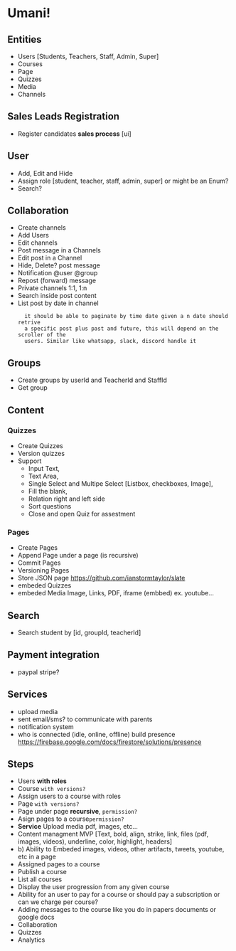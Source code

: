 # Umani!

## Entities

- Users [Students, Teachers, Staff, Admin, Super]
- Courses
- Page
- Quizzes
- Media
- Channels

## Sales Leads Registration

- Register candidates **sales process** [ui]

## User

- Add, Edit and Hide
- Assign role [student, teacher, staff, admin, super] or might be an Enum?
- Search?

## Collaboration

- Create channels
- Add Users
- Edit channels
- Post message in a Channels
- Edit post in a Channel
- Hide, Delete? post message
- Notification @user @group
- Repost (forward) message
- Private channels 1:1, 1:n
- Search inside post content
- List post by date in channel
  ```
    it should be able to paginate by time date given a n date should retrive
    a specific post plus past and future, this will depend on the scroller of the
    users. Similar like whatsapp, slack, discord handle it
  ```

## Groups

- Create groups by userId and TeacherId and StaffId
- Get group

## Content

### Quizzes

- Create Quizzes
- Version quizzes
- Support
  - Input Text,
  - Text Area,
  - Single Select and Multipe Select [Listbox, checkboxes, Image],
  - Fill the blank,
  - Relation right and left side
  - Sort questions
  - Close and open Quiz for assestment

### Pages

- Create Pages
- Append Page under a page (is recursive)
- Commit Pages
- Versioning Pages
- Store JSON page https://github.com/ianstormtaylor/slate
- embeded Quizzes
- embeded Media Image, Links, PDF, iframe (embbed) ex. youtube...

## Search

- Search student by [id, groupId, teacherId]

## Payment integration

- paypal stripe?

## Services

- upload media
- sent email/sms? to communicate with parents
- notification system
- who is connected (idle, online, offline) build presence https://firebase.google.com/docs/firestore/solutions/presence

## Steps

- Users **with roles**
- Course `with versions?`
- Assign users to a course with roles
- Page `with versions?`
- Page under page **recursive**, `permission?`
- Asign pages to a course`permission?`
- **Service** Upload media pdf, images, etc...
- Content managment MVP
[Text, bold, align, strike, link, files (pdf, images, videos), underline, color, highlight, headers]
- b) Ability to Embeded images, videos, other artifacts, tweets, youtube, etc in a page
- Assigned pages to a course
- Publish a course
- List all courses
- Display the user progression from any given course
- Ability for an user to pay for a course or should pay a subscription or can we charge per course?
- Adding messages to the course like you do in papers documents or google docs
- Collaboration
- Quizzes
- Analytics
